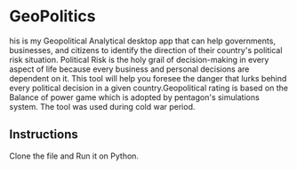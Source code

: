 # GeoPolitics
his is my Geopolitical Analytical desktop app that can help governments, businesses, and citizens to identify the direction of their country's political risk situation.
Political Risk is the holy grail of decision-making in every aspect of life because every business and personal decisions are dependent on it. 
This tool will help you foresee the danger that lurks behind every political decision in a given country.Geopolitical rating is based on the Balance of power 
game which is adopted by pentagon's simulations system. The tool was used during cold war period.                                                  
## Instructions
Clone the file and Run it on Python. 
